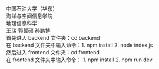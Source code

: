 中国石油大学（华东）<br />
海洋与空间信息学院<br />
地理信息科学<br />
王瑞 郭哲硕 孙鹏博<br />
首先进入 backend 文件夹：cd backend<br />
在 backend 文件夹中输入命令：1. npm install 2. node index.js<br />
然后进入 frontend 文件夹：cd frontend<br />
在 frontend 文件夹中输入命令： 1. npm install 2. npm run dev
